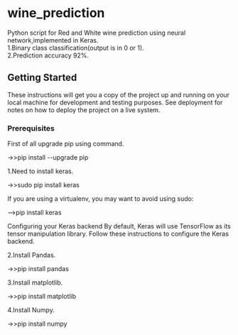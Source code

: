 # wine_prediction

Python script for Red and White wine prediction using neural network,implemented in Keras.</br>
1.Binary class classification(output is in 0 or 1).</br>
2.Prediction accuracy 92%.

## Getting Started

These instructions will get you a copy of the project up and running on your local machine for development and testing purposes. See deployment for notes on how to deploy the project on a live system.

### Prerequisites

First of all upgrade pip using command.

->>pip install --upgrade pip

1.Need to install keras.

->>sudo pip install keras

 If you are using a virtualenv, you may want to avoid using sudo:

-->pip install keras

Configuring your Keras backend
By default, Keras will use TensorFlow as its tensor manipulation library. Follow these instructions to configure the Keras backend.

2.Install Pandas.

->>pip install pandas
 
3.Install matplotlib.

->>pip install matplotlib

4.Install Numpy.

->>pip install numpy

